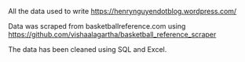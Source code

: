 All the data used to write https://henrynguyendotblog.wordpress.com/ 

Data was scraped from basketballreference.com using https://github.com/vishaalagartha/basketball_reference_scraper

The data has been cleaned using SQL and Excel.
